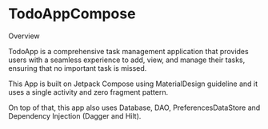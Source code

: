 # TodoAppCompose

Overview

TodoApp is a comprehensive task management application that provides users with a seamless experience to add, view, and manage their tasks, ensuring that no important task is missed.

This App is built on Jetpack Compose using MaterialDesign guideline and it uses a single activity and zero fragment pattern.

On top of that, this app also uses Database, DAO, PreferencesDataStore and Dependency Injection (Dagger and Hilt).
